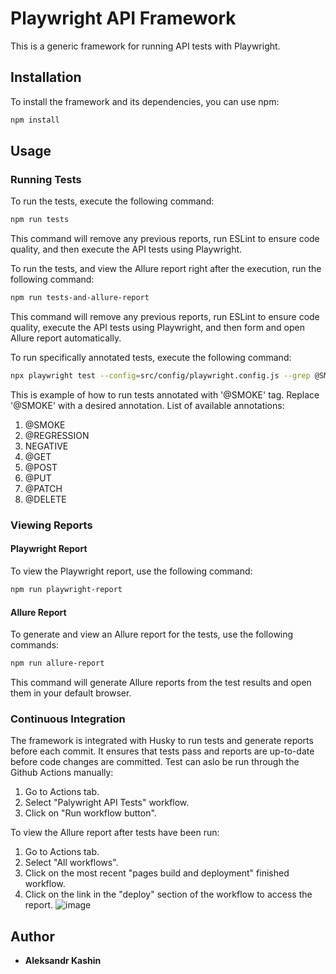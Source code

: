 # Playwright API Framework

This is a generic framework for running API tests with Playwright.

## Installation

To install the framework and its dependencies, you can use npm:

```bash
npm install
```

## Usage

### Running Tests

To run the tests, execute the following command:

```bash
npm run tests
```
This command will remove any previous reports, run ESLint to ensure code quality, and then execute the API tests using Playwright.

To run the tests, and view the Allure report right after the execution, run the following command:

```bash
npm run tests-and-allure-report
```

This command will remove any previous reports, run ESLint to ensure code quality, execute the API tests using Playwright, and then form and open Allure report automatically.

To run specifically annotated tests, execute the following command:

```bash
npx playwright test --config=src/config/playwright.config.js --grep @SMOKE
```
This is example of how to run tests annotated with '@SMOKE' tag. Replace '@SMOKE' with a desired annotation.
List of available annotations: 

1. @SMOKE
2. @REGRESSION
3. NEGATIVE
4. @GET 
5. @POST
6. @PUT 
7. @PATCH
8. @DELETE

### Viewing Reports

#### Playwright Report

To view the Playwright report, use the following command:

```bash
npm run playwright-report
```

#### Allure Report

To generate and view an Allure report for the tests, use the following commands:

```bash
npm run allure-report
```

This command will generate Allure reports from the test results and open them in your default browser.

### Continuous Integration

The framework is integrated with Husky to run tests and generate reports before each commit. It ensures that tests pass and reports are up-to-date before code changes are committed.
Test can aslo be run through the Github Actions manually:
1. Go to Actions tab.
2. Select "Palywright API Tests" workflow.
3. Click on "Run workflow button".
   
To view the Allure report after tests have been run:
1. Go to Actions tab.
2. Select "All workflows".
3. Click on the most recent "pages build and deployment" finished workflow.
4. Click on the link in the "deploy" section of the workflow to access the report.
![image](https://github.com/alexkashin90/playwright-api-framework/assets/72413770/37945bc1-8852-4451-a2c9-22e881db395d)


## Author

- **Aleksandr Kashin**
